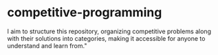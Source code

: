 # competitive-programming
I aim to structure this repository, organizing competitive problems along with their solutions into categories, making it accessible for anyone to understand and learn from."
